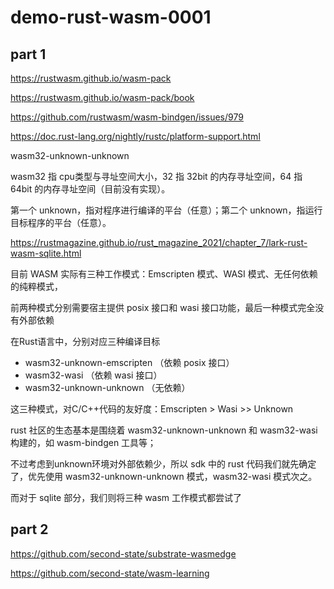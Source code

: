 # demo-rust-wasm-0001

## part 1

https://rustwasm.github.io/wasm-pack

https://rustwasm.github.io/wasm-pack/book

https://github.com/rustwasm/wasm-bindgen/issues/979

https://doc.rust-lang.org/nightly/rustc/platform-support.html

wasm32-unknown-unknown

wasm32 指 cpu类型与寻址空间大小，32 指 32bit 的内存寻址空间，64 指 64bit 的内存寻址空间（目前没有实现）。

第一个 unknown，指对程序进行编译的平台（任意）；第二个 unknown，指运行目标程序的平台（任意）。

https://rustmagazine.github.io/rust_magazine_2021/chapter_7/lark-rust-wasm-sqlite.html

目前 WASM 实际有三种工作模式：Emscripten 模式、WASI 模式、无任何依赖的纯粹模式，

前两种模式分别需要宿主提供 posix 接口和 wasi 接口功能，最后一种模式完全没有外部依赖

在Rust语言中，分别对应三种编译目标

- wasm32-unknown-emscripten （依赖 posix 接口）
- wasm32-wasi （依赖 wasi 接口）
- wasm32-unknown-unknown （无依赖）

这三种模式，对C/C++代码的友好度：Emscripten > Wasi >> Unknown

rust 社区的生态基本是围绕着 wasm32-unknown-unknown 和 wasm32-wasi 构建的，如 wasm-bindgen 工具等；

不过考虑到unknown环境对外部依赖少，所以 sdk 中的 rust 代码我们就先确定了，优先使用 wasm32-unknown-unknown 模式，wasm32-wasi 模式次之。

而对于 sqlite 部分，我们则将三种 wasm 工作模式都尝试了

## part 2

https://github.com/second-state/substrate-wasmedge

https://github.com/second-state/wasm-learning


